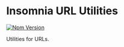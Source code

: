 # Insomnia URL Utilities

[![Npm Version](https://img.shields.io/npm/v/insomnia-url.svg)](https://www.npmjs.com/package/insomnia-url)

Utilities for URLs.
